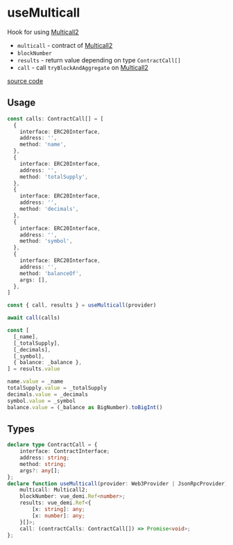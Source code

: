 # useMulticall

Hook for using [Multicall2](https://github.com/makerdao/multicall/blob/master/src/Multicall2.sol)
- `multicall` - contract of [Multicall2](https://github.com/makerdao/multicall/blob/master/src/Multicall2.sol)
- `blockNumber`
- `results` - return value depending on type `ContractCall[]`
- `call` - call `tryBlockAndAggregate` on [Multicall2](https://github.com/makerdao/multicall/blob/master/src/Multicall2.sol) 

[source code](https://github.com/chnejohnson/vue-dapp/blob/main/src/composables/useMulticall.ts)

## Usage
```ts
const calls: ContractCall[] = [
  {
    interface: ERC20Interface,
    address: '',
    method: 'name',
  },
  {
    interface: ERC20Interface,
    address: '',
    method: 'totalSupply',
  },
  {
    interface: ERC20Interface,
    address: '',
    method: 'decimals',
  },
  {
    interface: ERC20Interface,
    address: '',
    method: 'symbol',
  },
  {
    interface: ERC20Interface,
    address: '',
    method: 'balanceOf',
    args: [],
  },
]

const { call, results } = useMulticall(provider)

await call(calls)

const [
  [_name],
  [_totalSupply],
  [_decimals],
  [_symbol],
  { balance: _balance },
] = results.value

name.value = _name
totalSupply.value = _totalSupply
decimals.value = _decimals
symbol.value = _symbol
balance.value = (_balance as BigNumber).toBigInt()

```

## Types
```ts
declare type ContractCall = {
    interface: ContractInterface;
    address: string;
    method: string;
    args?: any[];
};
declare function useMulticall(provider: Web3Provider | JsonRpcProvider): {
    multicall: Multicall2;
    blockNumber: vue_demi.Ref<number>;
    results: vue_demi.Ref<{
        [x: string]: any;
        [x: number]: any;
    }[]>;
    call: (contractCalls: ContractCall[]) => Promise<void>;
};
```
